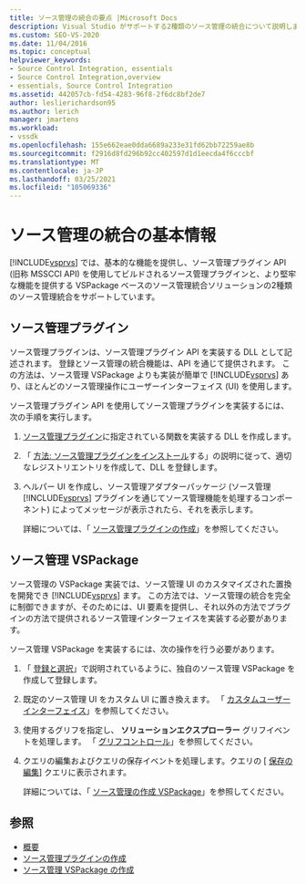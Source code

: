 ```yaml
---
title: ソース管理の統合の要点 |Microsoft Docs
description: Visual Studio がサポートする2種類のソース管理の統合について説明します。ソース管理プラグインと VSPackage ベースのソース管理ソリューションです。
ms.custom: SEO-VS-2020
ms.date: 11/04/2016
ms.topic: conceptual
helpviewer_keywords:
- Source Control Integration, essentials
- Source Control Integration,overview
- essentials, Source Control Integration
ms.assetid: 442057cb-fd54-4283-96f8-2f6dc8bf2de7
author: leslierichardson95
ms.author: lerich
manager: jmartens
ms.workload:
- vssdk
ms.openlocfilehash: 155e662eae0dda6689a233e31fd62bb72259ae8b
ms.sourcegitcommit: f2916d8fd296b92cc402597d1d1eecda4f6cccbf
ms.translationtype: MT
ms.contentlocale: ja-JP
ms.lasthandoff: 03/25/2021
ms.locfileid: "105069336"
---
```

# <a name="source-control-integration-essentials"></a>ソース管理の統合の基本情報
[!INCLUDE[vsprvs](../../code-quality/includes/vsprvs_md.md)] では、基本的な機能を提供し、ソース管理プラグイン API (旧称 MSSCCI API) を使用してビルドされるソース管理プラグインと、より堅牢な機能を提供する VSPackage ベースのソース管理統合ソリューションの2種類のソース管理統合をサポートしています。

## <a name="source-control-plug-in"></a>ソース管理プラグイン
 ソース管理プラグインは、ソース管理プラグイン API を実装する DLL として記述されます。 登録とソース管理の統合機能は、API を通じて提供されます。 この方法は、ソース管理 VSPackage よりも実装が簡単で [!INCLUDE[vsprvs](../../code-quality/includes/vsprvs_md.md)] あり、ほとんどのソース管理操作にユーザーインターフェイス (UI) を使用します。

 ソース管理プラグイン API を使用してソース管理プラグインを実装するには、次の手順を実行します。

1. [ソース管理プラグイン](../../extensibility/source-control-plug-ins.md)に指定されている関数を実装する DLL を作成します。

2. 「 [方法: ソース管理プラグインをインストール](../../extensibility/internals/how-to-install-a-source-control-plug-in.md)する」の説明に従って、適切なレジストリエントリを作成して、DLL を登録します。

3. ヘルパー UI を作成し、ソース管理アダプターパッケージ (ソース管理 [!INCLUDE[vsprvs](../../code-quality/includes/vsprvs_md.md)] プラグインを通じてソース管理機能を処理するコンポーネント) によってメッセージが表示されたら、それを表示します。

   詳細については、「 [ソース管理プラグインの作成](../../extensibility/internals/creating-a-source-control-plug-in.md)」を参照してください。

## <a name="source-control-vspackage"></a>ソース管理 VSPackage
 ソース管理の VSPackage 実装では、ソース管理 UI のカスタマイズされた置換を開発でき [!INCLUDE[vsprvs](../../code-quality/includes/vsprvs_md.md)] ます。 この方法では、ソース管理の統合を完全に制御できますが、そのためには、UI 要素を提供し、それ以外の方法でプラグインの方法で提供されるソース管理インターフェイスを実装する必要があります。

 ソース管理 VSPackage を実装するには、次の操作を行う必要があります。

1. 「 [登録と選択](../../extensibility/internals/registration-and-selection-source-control-vspackage.md)」で説明されているように、独自のソース管理 VSPackage を作成して登録します。

2. 既定のソース管理 UI をカスタム UI に置き換えます。 「 [カスタムユーザーインターフェイス](../../extensibility/internals/custom-user-interface-source-control-vspackage.md)」を参照してください。

3. 使用するグリフを指定し、 **ソリューションエクスプローラー** グリフイベントを処理します。 「 [グリフコントロール](../../extensibility/internals/glyph-control-source-control-vspackage.md)」を参照してください。

4. クエリの編集およびクエリの保存イベントを処理します。クエリの [ [保存の編集](../../extensibility/internals/query-edit-query-save-source-control-vspackage.md)] クエリに表示されます。

   詳細については、「 [ソース管理の作成 VSPackage](../../extensibility/internals/creating-a-source-control-vspackage.md)」を参照してください。

## <a name="see-also"></a>参照
- [概要](../../extensibility/internals/source-control-integration-overview.md)
- [ソース管理プラグインの作成](../../extensibility/internals/creating-a-source-control-plug-in.md)
- [ソース管理 VSPackage の作成](../../extensibility/internals/creating-a-source-control-vspackage.md)
